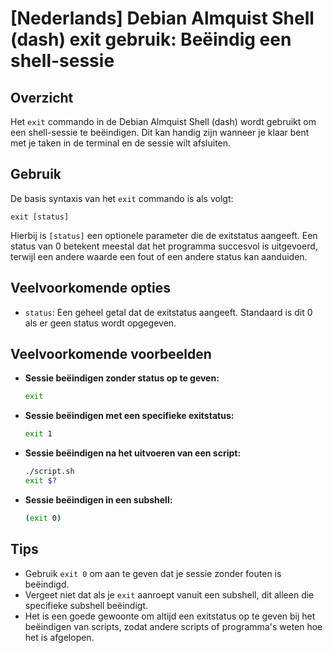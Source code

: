 # [Nederlands] Debian Almquist Shell (dash) exit gebruik: Beëindig een shell-sessie

## Overzicht
Het `exit` commando in de Debian Almquist Shell (dash) wordt gebruikt om een shell-sessie te beëindigen. Dit kan handig zijn wanneer je klaar bent met je taken in de terminal en de sessie wilt afsluiten.

## Gebruik
De basis syntaxis van het `exit` commando is als volgt:

```
exit [status]
```

Hierbij is `[status]` een optionele parameter die de exitstatus aangeeft. Een status van 0 betekent meestal dat het programma succesvol is uitgevoerd, terwijl een andere waarde een fout of een andere status kan aanduiden.

## Veelvoorkomende opties
- `status`: Een geheel getal dat de exitstatus aangeeft. Standaard is dit 0 als er geen status wordt opgegeven.

## Veelvoorkomende voorbeelden

- **Sessie beëindigen zonder status op te geven:**
  ```sh
  exit
  ```

- **Sessie beëindigen met een specifieke exitstatus:**
  ```sh
  exit 1
  ```

- **Sessie beëindigen na het uitvoeren van een script:**
  ```sh
  ./script.sh
  exit $?
  ```

- **Sessie beëindigen in een subshell:**
  ```sh
  (exit 0)
  ```

## Tips
- Gebruik `exit 0` om aan te geven dat je sessie zonder fouten is beëindigd.
- Vergeet niet dat als je `exit` aanroept vanuit een subshell, dit alleen die specifieke subshell beëindigt.
- Het is een goede gewoonte om altijd een exitstatus op te geven bij het beëindigen van scripts, zodat andere scripts of programma's weten hoe het is afgelopen.